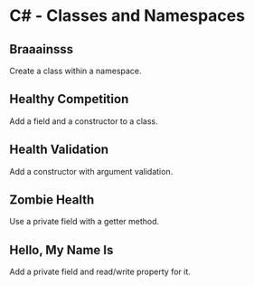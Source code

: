 # C# - Classes and Namespaces

## Braaainsss
Create a class within a namespace.

## Healthy Competition
Add a field and a constructor to a class.

## Health Validation
Add a constructor with argument validation.

## Zombie Health
Use a private field with a getter method.

## Hello, My Name Is
Add a private field and read/write property for it.
